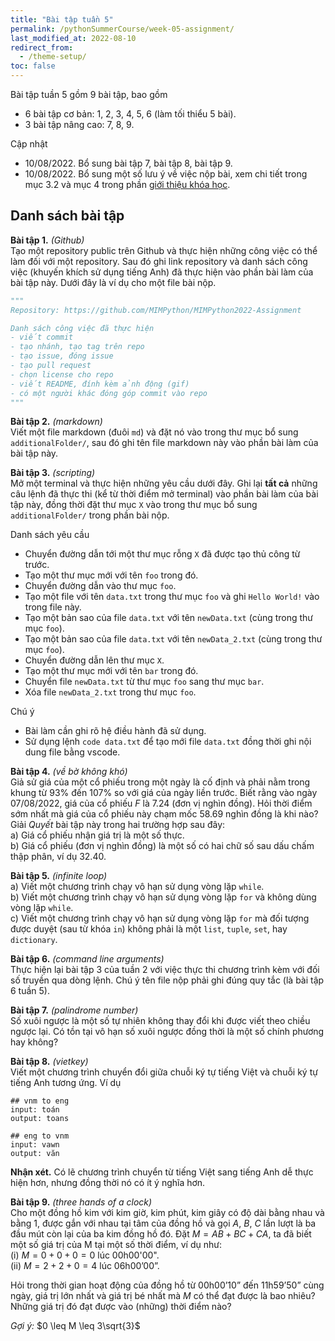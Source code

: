 ```yaml
---
title: "Bài tập tuần 5"
permalink: /pythonSummerCourse/week-05-assignment/
last_modified_at: 2022-08-10
redirect_from:
  - /theme-setup/
toc: false
---
```



Bài tập tuần 5 gồm 9 bài tập, bao gồm
- 6 bài tập cơ bản: 1, 2, 3, 4, 5, 6 (làm tối thiểu 5 bài).
- 3 bài tập nâng cao: 7, 8, 9.

Cập nhật
- 10/08/2022. Bổ sung bài tập 7, bài tập 8, bài tập 9.
- 10/08/2022. Bổ sung một số lưu ý về việc nộp bài, xem chi tiết trong mục 3.2 và mục 4 trong phần [giới thiệu khóa học](/pythonSummerCourse/).


## Danh sách bài tập

**Bài tập 1.** *(Github)* \
Tạo một repository public trên Github và thực hiện những công việc có thể làm đối với một repository. Sau đó ghi link repository và danh sách công việc (khuyến khích sử dụng tiếng Anh) đã thực hiện vào phần bài làm của bài tập này. Dưới đây là ví dụ cho một file bài nộp.

```py
"""
Repository: https://github.com/MIMPython/MIMPython2022-Assignment

Danh sách công việc đã thực hiện
- viết commit
- tạo nhánh, tạo tag trên repo
- tạo issue, đóng issue
- tạo pull request
- chọn license cho repo
- viết README, đính kèm ảnh động (gif)
- có một người khác đóng góp commit vào repo
"""
```

**Bài tập 2.** *(markdown)* \
Viết một file markdown (đuôi `md`) và đặt nó vào trong thư mục bổ sung `additionalFolder/`, sau đó ghi tên file markdown này vào phần bài làm của bài tập này.

**Bài tập 3.** *(scripting)* \
Mở một terminal và thực hiện những yêu cầu dưới đây. Ghi lại **tất cả** những câu lệnh đã thực thi (kể từ thời điểm mở terminal) vào phần bài làm của bài tập này, đồng thời đặt thư mục `X` vào trong thư mục bổ sung `additionalFolder/` trong phần bài nộp.

Danh sách yêu cầu
- Chuyển đường dẫn tới một thư mục rỗng `X` đã được tạo thủ công từ trước.
- Tạo một thư mục mới với tên `foo` trong đó.
- Chuyển đường dẫn vào thư mục `foo`.
- Tạo một file với tên `data.txt` trong thư mục `foo` và ghi `Hello World!` vào trong file này.
- Tạo một bản sao của file `data.txt` với tên `newData.txt` (cùng trong thư mục `foo`).
- Tạo một bản sao của file `data.txt` với tên `newData_2.txt` (cùng trong thư mục `foo`).
- Chuyển đường dẫn lên thư mục `X`.
- Tạo một thư mục mới với tên `bar` trong đó.
- Chuyển file `newData.txt` từ thư mục `foo` sang thư mục `bar`.
- Xóa file `newData_2.txt` trong thư mục `foo`.

Chú ý
- Bài làm cần ghi rõ hệ điều hành đã sử dụng.
- Sử dụng lệnh `code data.txt` để tạo mới file `data.txt` đồng thời ghi nội dung file bằng vscode.


**Bài tập 4.** *(về bờ không khó)* \
Giả sử giá của một cổ phiếu trong một ngày là cố định và phải nằm trong khung từ $93\%$ đến $107\%$ so với giá của ngày liền trước. Biết rằng vào ngày 07/08/2022, giá của cổ phiếu _F_ là 7.24 (đơn vị nghìn đồng). Hỏi thời điểm sớm nhất mà giá của cổ phiếu này chạm mốc 58.69 nghìn đồng là khi nào? \
Giải _Quyết_ bài tập này trong hai trường hợp sau đây: \
a) Giá cổ phiếu nhận giá trị là một số thực. \
b) Giá cổ phiếu (đơn vị nghìn đồng) là một số có hai chữ số sau dấu chấm thập phân, ví dụ $32.40$.


**Bài tập 5.** *(infinite loop)* \
a) Viết một chương trình chạy vô hạn sử dụng vòng lặp `while`. \
b) Viết một chương trình chạy vô hạn sử dụng vòng lặp `for` và không dùng vòng lặp `while`. \
c) Viết một chương trình chạy vô hạn sử dụng vòng lặp `for` mà đối tượng được duyệt (sau từ khóa `in`) không phải là một `list`, `tuple`, `set`, hay `dictionary`.


**Bài tập 6.** *(command line arguments)* \
Thực hiện lại bài tập 3 của tuần 2 với việc thực thi chương trình kèm với đối số truyền qua dòng lệnh. Chú ý tên file nộp phải ghi đúng quy tắc (là bài tập 6 tuần 5).


**Bài tập 7.** *(palindrome number)* \
Số xuôi ngược là một số tự nhiên không thay đổi khi được viết theo chiều ngược lại. Có tồn tại vô hạn số xuôi ngược đồng thời là một số chính phương hay không?


**Bài tập 8.** *(vietkey)* \
Viết một chương trình chuyển đổi giữa chuỗi ký tự tiếng Việt và chuỗi ký tự tiếng Anh tương ứng. Ví dụ

```
## vnm to eng
input: toán
output: toans

## eng to vnm
input: vawn
output: văn
```

**Nhận xét.** Có lẽ chương trình chuyển từ tiếng Việt sang tiếng Anh dễ thực hiện hơn, nhưng đồng thời nó có ít ý nghĩa hơn.


**Bài tập 9.** *(three hands of a clock)* \
Cho một đồng hồ kim với kim giờ, kim phút, kim giây có độ dài bằng nhau và bằng 1, được gắn với nhau tại tâm của đồng hồ và gọi $A$, $B$, $C$ lần lượt là ba đầu mút còn lại của ba kim đồng hồ đó. Đặt $M = AB + BC + CA$, ta đã biết một số giá trị của M tại một số thời điểm, ví dụ như: \
(i) $M = 0 + 0 + 0 = 0$ lúc 00h00'00". \
(ii) $M = 2 + 2 + 0 = 4$ lúc 06h00’00”.

Hỏi trong thời gian hoạt động của đồng hồ từ 00h00’10” đến 11h59’50” cùng ngày, giá trị lớn nhất và giá trị bé nhất mà $M$ có thể đạt được là bao nhiêu? Những giá trị đó đạt được vào (những) thời điểm nào?

*Gợi ý:* $0 \leq M \leq 3\sqrt{3}$
